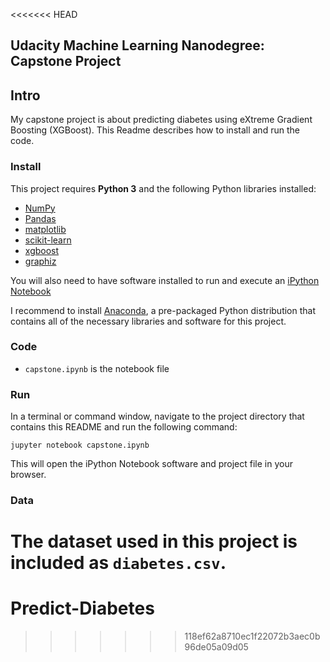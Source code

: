 <<<<<<< HEAD
## Udacity Machine Learning Nanodegree: Capstone Project

## Intro

My capstone project is about predicting diabetes using eXtreme Gradient Boosting (XGBoost). This Readme describes how to install and run the code.

### Install

This project requires **Python 3** and the following Python libraries installed:

- [NumPy](http://www.numpy.org/)
- [Pandas](http://pandas.pydata.org)
- [matplotlib](http://matplotlib.org/)
- [scikit-learn](http://scikit-learn.org/stable/)
- [xgboost](https://github.com/dmlc/xgboost) 
- [graphiz](https://www.graphviz.org/) 

You will also need to have software installed to run and execute an [iPython Notebook](http://ipython.org/notebook.html)

I recommend to install [Anaconda](https://www.continuum.io/downloads), a pre-packaged Python distribution that contains all of the necessary libraries and software for this project. 

### Code

- `capstone.ipynb` is the notebook file

### Run

In a terminal or command window, navigate to the project directory that contains this README and run the following command:

```jupyter notebook capstone.ipynb```

This will open the iPython Notebook software and project file in your browser.

### Data

The dataset used in this project is included as `diabetes.csv`. 
=======
# Predict-Diabetes
>>>>>>> 118ef62a8710ec1f22072b3aec0b96de05a09d05
